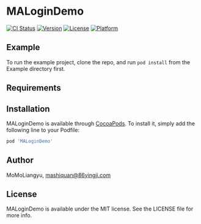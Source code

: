 # MALoginDemo

[![CI Status](https://img.shields.io/travis/MoMoLiangyu/MALoginDemo.svg?style=flat)](https://travis-ci.org/MoMoLiangyu/MALoginDemo)
[![Version](https://img.shields.io/cocoapods/v/MALoginDemo.svg?style=flat)](https://cocoapods.org/pods/MALoginDemo)
[![License](https://img.shields.io/cocoapods/l/MALoginDemo.svg?style=flat)](https://cocoapods.org/pods/MALoginDemo)
[![Platform](https://img.shields.io/cocoapods/p/MALoginDemo.svg?style=flat)](https://cocoapods.org/pods/MALoginDemo)

## Example

To run the example project, clone the repo, and run `pod install` from the Example directory first.

## Requirements

## Installation

MALoginDemo is available through [CocoaPods](https://cocoapods.org). To install
it, simply add the following line to your Podfile:

```ruby
pod 'MALoginDemo'
```

## Author

MoMoLiangyu, mashiquan@86yingji.com

## License

MALoginDemo is available under the MIT license. See the LICENSE file for more info.
